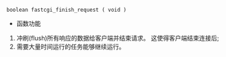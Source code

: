 
```
boolean fastcgi_finish_request ( void )
```

- 函数功能
1. 冲刷(flush)所有响应的数据给客户端并结束请求。 这使得客户端结束连接后;
2. 需要大量时间运行的任务能够继续运行。


